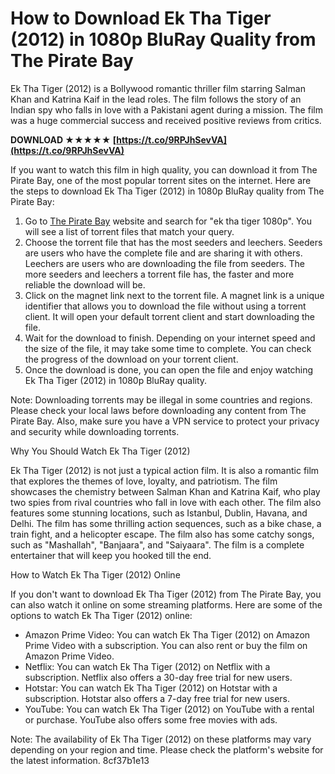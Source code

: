 # How to Download Ek Tha Tiger (2012) in 1080p BluRay Quality from The Pirate Bay
 
Ek Tha Tiger (2012) is a Bollywood romantic thriller film starring Salman Khan and Katrina Kaif in the lead roles. The film follows the story of an Indian spy who falls in love with a Pakistani agent during a mission. The film was a huge commercial success and received positive reviews from critics.
 
**DOWNLOAD ★★★★★ [https://t.co/9RPJhSevVA](https://t.co/9RPJhSevVA)**


 
If you want to watch this film in high quality, you can download it from The Pirate Bay, one of the most popular torrent sites on the internet. Here are the steps to download Ek Tha Tiger (2012) in 1080p BluRay quality from The Pirate Bay:
 
1. Go to [The Pirate Bay](https://thepiratebay.org/) website and search for "ek tha tiger 1080p". You will see a list of torrent files that match your query.
2. Choose the torrent file that has the most seeders and leechers. Seeders are users who have the complete file and are sharing it with others. Leechers are users who are downloading the file from seeders. The more seeders and leechers a torrent file has, the faster and more reliable the download will be.
3. Click on the magnet link next to the torrent file. A magnet link is a unique identifier that allows you to download the file without using a torrent client. It will open your default torrent client and start downloading the file.
4. Wait for the download to finish. Depending on your internet speed and the size of the file, it may take some time to complete. You can check the progress of the download on your torrent client.
5. Once the download is done, you can open the file and enjoy watching Ek Tha Tiger (2012) in 1080p BluRay quality.

Note: Downloading torrents may be illegal in some countries and regions. Please check your local laws before downloading any content from The Pirate Bay. Also, make sure you have a VPN service to protect your privacy and security while downloading torrents.
  
Why You Should Watch Ek Tha Tiger (2012)
 
Ek Tha Tiger (2012) is not just a typical action film. It is also a romantic film that explores the themes of love, loyalty, and patriotism. The film showcases the chemistry between Salman Khan and Katrina Kaif, who play two spies from rival countries who fall in love with each other. The film also features some stunning locations, such as Istanbul, Dublin, Havana, and Delhi. The film has some thrilling action sequences, such as a bike chase, a train fight, and a helicopter escape. The film also has some catchy songs, such as "Mashallah", "Banjaara", and "Saiyaara". The film is a complete entertainer that will keep you hooked till the end.
 
How to Watch Ek Tha Tiger (2012) Online
 
If you don't want to download Ek Tha Tiger (2012) from The Pirate Bay, you can also watch it online on some streaming platforms. Here are some of the options to watch Ek Tha Tiger (2012) online:

- Amazon Prime Video: You can watch Ek Tha Tiger (2012) on Amazon Prime Video with a subscription. You can also rent or buy the film on Amazon Prime Video.
- Netflix: You can watch Ek Tha Tiger (2012) on Netflix with a subscription. Netflix also offers a 30-day free trial for new users.
- Hotstar: You can watch Ek Tha Tiger (2012) on Hotstar with a subscription. Hotstar also offers a 7-day free trial for new users.
- YouTube: You can watch Ek Tha Tiger (2012) on YouTube with a rental or purchase. YouTube also offers some free movies with ads.

Note: The availability of Ek Tha Tiger (2012) on these platforms may vary depending on your region and time. Please check the platform's website for the latest information.
 8cf37b1e13
 

